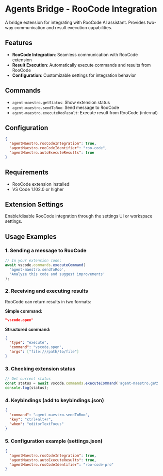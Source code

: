 # Agents Bridge - RooCode Integration

A bridge extension for integrating with RooCode AI assistant. Provides two-way communication and result execution capabilities.

## Features

- **RooCode Integration**: Seamless communication with RooCode extension
- **Result Execution**: Automatically execute commands and results from RooCode
- **Configuration**: Customizable settings for integration behavior

## Commands

- `agent-maestro.getStatus`: Show extension status
- `agent-maestro.sendToRoo`: Send message to RooCode
- `agent-maestro.executeRooResult`: Execute result from RooCode (internal)

## Configuration

```json
{
  "agentMaestro.rooCodeIntegration": true,
  "agentMaestro.rooCodeIdentifier": "roo-code",
  "agentMaestro.autoExecuteResults": true
}
```

## Requirements

- RooCode extension installed
- VS Code 1.102.0 or higher

## Extension Settings

Enable/disable RooCode integration through the settings UI or workspace settings.

## Usage Examples

### 1. Sending a message to RooCode
```javascript
// In your extension code:
await vscode.commands.executeCommand(
  'agent-maestro.sendToRoo',
  'Analyze this code and suggest improvements'
);
```

### 2. Receiving and executing results
RooCode can return results in two formats:

**Simple command:**
```json
"vscode.open"
```

**Structured command:**
```json
{
  "type": "execute",
  "command": "vscode.open",
  "args": ["file:///path/to/file"]
}
```

### 3. Checking extension status
```javascript
// Get current status
const status = await vscode.commands.executeCommand('agent-maestro.getStatus');
console.log(status);
```

### 4. Keybindings (add to keybindings.json)
```json
{
  "command": "agent-maestro.sendToRoo",
  "key": "ctrl+alt+r",
  "when": "editorTextFocus"
}
```

### 5. Configuration example (settings.json)
```json
{
  "agentMaestro.rooCodeIntegration": true,
  "agentMaestro.autoExecuteResults": true,
  "agentMaestro.rooCodeIdentifier": "roo-code-pro"
}
```
